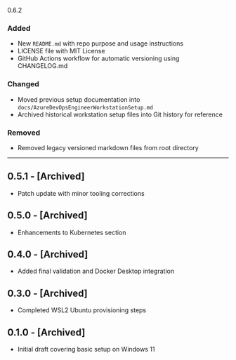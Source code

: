 0.6.2
### Added
- New `README.md` with repo purpose and usage instructions
- LICENSE file with MIT License
- GitHub Actions workflow for automatic versioning using CHANGELOG.md

### Changed
- Moved previous setup documentation into `docs/AzureDevOpsEngineerWorkstationSetup.md`
- Archived historical workstation setup files into Git history for reference

### Removed
- Removed legacy versioned markdown files from root directory

---

## 0.5.1 - [Archived]
- Patch update with minor tooling corrections

## 0.5.0 - [Archived]
- Enhancements to Kubernetes section

## 0.4.0 - [Archived]
- Added final validation and Docker Desktop integration

## 0.3.0 - [Archived]
- Completed WSL2 Ubuntu provisioning steps

## 0.1.0 - [Archived]
- Initial draft covering basic setup on Windows 11

